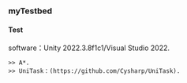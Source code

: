 ### myTestbed
#### Test

software：Unity 2022.3.8f1c1/Visual Studio 2022.

    >> A*.
	>> UniTask：(https://github.com/Cysharp/UniTask).